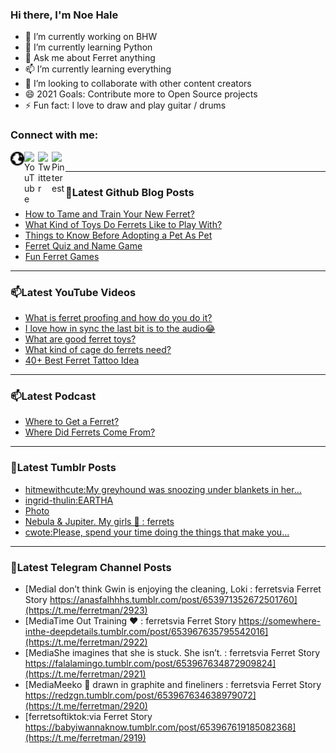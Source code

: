 ### Hi there, I'm Noe Hale

- 🔭 I’m currently working on BHW
- 🌱 I’m currently learning Python
- 💬 Ask me about Ferret anything
- 📫 I’m currently learning everything
- 🔭 I’m looking to collaborate with other content creators
- 😄 2021 Goals: Contribute more to Open Source projects
- ⚡ Fun fact: I love to draw and play guitar / drums

### Connect with me:

[<img align="left" alt="ferretvoice.com" width="22px" src="https://raw.githubusercontent.com/iconic/open-iconic/master/svg/globe.svg" />](https://ferretvoice.com)
[<img align="left" alt="YouTube" width="22px" src="https://cdn.jsdelivr.net/npm/simple-icons@v3/icons/youtube.svg" />](https://www.youtube.com/channel/UCk665XTfaMLVwFVWUmgnDiw)
[<img align="left" alt="Twitter" width="22px" src="https://cdn.jsdelivr.net/npm/simple-icons@v3/icons/twitter.svg" />](https://twitter.com/voiceferret)
[<img align="left" alt="Pinterest" width="22px" src="https://cdn.jsdelivr.net/npm/simple-icons@v3/icons/pinterest.svg" />](https://www.pinterest.com/voiceferret/)

<br />

---
### 🔭Latest Github Blog Posts
<!-- GITHUB:START -->
- [How to Tame and Train Your New Ferret?](http://noehale.github.io/how-to-tame-and-train-your-new-ferret/)
- [What Kind of Toys Do Ferrets Like to Play With?](http://noehale.github.io/what-kind-of-toys-do-ferrets-like-to-play-with/)
- [Things to Know Before Adopting a Pet As Pet](http://noehale.github.io/things-to-know-before-adopting-a-pet-as-pet/)
- [Ferret Quiz and Name Game](http://noehale.github.io/ferret-quiz/)
- [Fun Ferret Games](http://noehale.github.io/fun-ferret-games/)
<!-- GITHUB:END -->
---
### 📫Latest YouTube Videos

<!-- YOUTUBE:START -->
- [What is ferret proofing and how do you do it?](https://www.youtube.com/watch?v=81Syh_DJBQQ)
- [I love how in sync the last bit is to the audio😂](https://www.youtube.com/watch?v=WHBeGHwSlGY)
- [What are good ferret toys?](https://www.youtube.com/watch?v=tPxRilBzc0s)
- [What kind of cage do ferrets need?](https://www.youtube.com/watch?v=xzz6hC3sR5A)
- [40+ Best Ferret Tattoo Idea](https://www.youtube.com/watch?v=KIKqduR6Xcs)
<!-- YOUTUBE:END -->

---
### 📫Latest Podcast

<!-- PODCAST:START -->
- [Where to Get a Ferret?](https://anchor.fm/ferretvoice/episodes/Where-to-Get-a-Ferret-erurfu)
- [Where Did Ferrets Come From?](https://anchor.fm/ferretvoice/episodes/Where-Did-Ferrets-Come-From-eruq8g)
<!-- PODCAST:END -->
---
### 📝Latest Tumblr Posts

<!-- TUMBLR:START -->
- [hitmewithcute:My greyhound was snoozing under blankets in her...](https://come-forth-into-the-light.tumblr.com/post/653960023757733888)
- [ingrid-thulin:EARTHA](https://come-forth-into-the-light.tumblr.com/post/653914712451465216)
- [Photo](https://come-forth-into-the-light.tumblr.com/post/653892135573241856)
- [Nebula & Jupiter. My girls 💜 : ferrets](https://come-forth-into-the-light.tumblr.com/post/653869395159973888)
- [cwote:Please, spend your time doing the things that make you...](https://come-forth-into-the-light.tumblr.com/post/653824130314108928)
<!-- TUMBLR:END -->
---
### 📝Latest Telegram Channel Posts

<!-- TELEGRAM:START -->
- [MediaI don’t think Gwin is enjoying the cleaning, Loki : ferretsvia Ferret Story https://anasfalhhhs.tumblr.com/post/653971352672501760](https://t.me/ferretman/2923)
- [MediaTime Out Training ❤️ : ferretsvia Ferret Story https://somewhere-inthe-deepdetails.tumblr.com/post/653967635795542016](https://t.me/ferretman/2922)
- [MediaShe imagines that she is stuck. She isn’t. : ferretsvia Ferret Story https://falalamingo.tumblr.com/post/653967634872909824](https://t.me/ferretman/2921)
- [MediaMeeko 🌈 drawn in graphite and fineliners : ferretsvia Ferret Story https://redzgn.tumblr.com/post/653967634638979072](https://t.me/ferretman/2920)
- [ferretsoftiktok:via Ferret Story https://babyiwannaknow.tumblr.com/post/653967619185082368](https://t.me/ferretman/2919)
<!-- TELEGRAM:END -->
